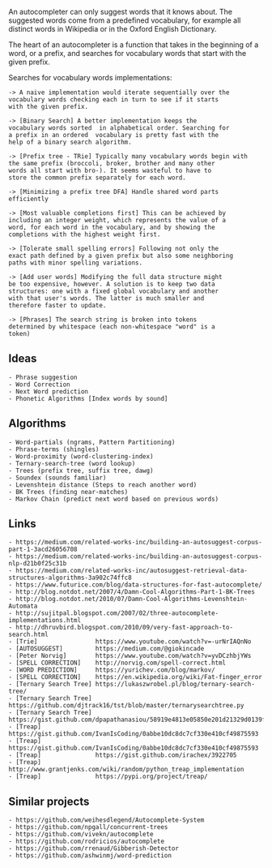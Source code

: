 An autocompleter can only suggest words that it knows about. 
The suggested words come from a predefined vocabulary, for 
example all distinct words in Wikipedia or in the Oxford 
English Dictionary.

The heart of an autocompleter is a function that takes in the 
beginning of a word, or a prefix, and searches for vocabulary 
words that start with the given prefix.

Searches for vocabulary words implementations:

	-> A naive implementation would iterate sequentially over the 
	vocabulary words checking each in turn to see if it starts 
	with the given prefix.

	-> [Binary Search] A better implementation keeps the 
	vocabulary words sorted  in alphabetical order. Searching for 
	a prefix in an ordered  vocabulary is pretty fast with the 
	help of a binary search algorithm.

	-> [Prefix tree - TRie] Typically many vocabulary words begin with 
	the same prefix (broccoli, broker, brother and many other 
	words all start with bro-). It seems wasteful to have to 
	store the common prefix separately for each word.

	-> [Minimizing a prefix tree DFA] Handle shared word parts 
	efficiently

	-> [Most valuable completions first] This can be achieved by 
	including an integer weight, which represents the value of a 
	word, for each word in the vocabulary, and by showing the 
	completions with the highest weight first.

	-> [Tolerate small spelling errors] Following not only the 
	exact path defined by a given prefix but also some neighboring 
	paths with minor spelling variations.

	-> [Add user words] Modifying the full data structure might 
	be too expensive, however. A solution is to keep two data 
	structures: one with a fixed global vocabulary and another 
	with that user's words. The latter is much smaller and 
	therefore faster to update.

	-> [Phrases] The search string is broken into tokens 
	determined by whitespace (each non-whitespace "word" is a 
	token)


## Ideas
	- Phrase suggestion
	- Word Correction
	- Next Word prediction
	- Phonetic Algorithms [Index words by sound]

## Algorithms
	- Word-partials (ngrams, Pattern Partitioning)
	- Phrase-terms (shingles)
	- Word-proximity (word-clustering-index)
	- Ternary-search-tree (word lookup)
	- Trees (prefix tree, suffix tree, dawg)
	- Soundex (sounds familiar)
	- Levenshtein distance (Steps to reach another word)
	- BK Trees (finding near-matches)
	- Markov Chain (predict next word based on previous words)

## Links
	- https://medium.com/related-works-inc/building-an-autosuggest-corpus-part-1-3acd26056708
	- https://medium.com/related-works-inc/building-an-autosuggest-corpus-nlp-d21b0f25c31b
	- https://medium.com/related-works-inc/autosuggest-retrieval-data-structures-algorithms-3a902c74ffc8
	- https://www.futurice.com/blog/data-structures-for-fast-autocomplete/
	- http://blog.notdot.net/2007/4/Damn-Cool-Algorithms-Part-1-BK-Trees
	- http://blog.notdot.net/2010/07/Damn-Cool-Algorithms-Levenshtein-Automata
	- http://sujitpal.blogspot.com/2007/02/three-autocomplete-implementations.html
	- http://dhruvbird.blogspot.com/2010/09/very-fast-approach-to-search.html
	- [Trie]				https://www.youtube.com/watch?v=-urNrIAQnNo
	- [AUTOSUGGEST]			https://medium.com/@giokincade
	- [Peter Norvig]		https://www.youtube.com/watch?v=yvDCzhbjYWs
	- [SPELL CORRECTION]	http://norvig.com/spell-correct.html
	- [WORD PREDICTION] 	https://yurichev.com/blog/markov/
	- [SPELL CORRECTION] 	https://en.wikipedia.org/wiki/Fat-finger_error
	- [Ternary Search Tree]	https://lukaszwrobel.pl/blog/ternary-search-tree/
	- [Ternary Search Tree]	https://github.com/djtrack16/tst/blob/master/ternarysearchtree.py
	- [Ternary Search Tree]	https://gist.github.com/dpapathanasiou/58919e4813e05850e201d21329d0139f
	- [Treap]				https://gist.github.com/IvanIsCoding/0abbe10dc8dc7cf330e410cf49875593
	- [Treap]				https://gist.github.com/IvanIsCoding/0abbe10dc8dc7cf330e410cf49875593
	- [Treap]				https://gist.github.com/irachex/3922705
	- [Treap]				http://www.grantjenks.com/wiki/random/python_treap_implementation
	- [Treap]				https://pypi.org/project/treap/


## Similar projects
	- https://github.com/weihesdlegend/Autocomplete-System
	- https://github.com/npgall/concurrent-trees
	- https://github.com/vivekn/autocomplete
	- https://github.com/rodricios/autocomplete
	- https://github.com/rrenaud/Gibberish-Detector
	- https://github.com/ashwinmj/word-prediction

